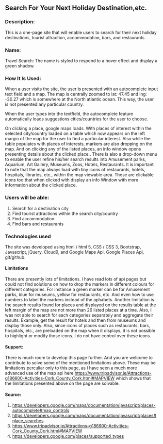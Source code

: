 ## Search For Your Next Holiday Destination,etc.

### Description:
This is a one-page site that will enable users to search for their next holiday destinations, tourist attraction, accommodation, bars, and restaurants.

### Name:
Travel Search:
The name is styled to respond to a hover effect and display a green shadow.

### How It Is Used:
When a user visits the site, the user is presented with an autocomplete input text field and a map. The map is centrally zoomed to lat: 47.45 and  lng: -30.27 which is somewhere at the North atlantic ocean. This way, the user is not presented any particular country.

When the user types into the textfield, the autocomplete feature automatically loads suggestions cities/countries for the user to choose. 

On clicking a place,  google maps loads. With places of interest within the selected city/country loaded on a table which now appears on the left margin of the map for the user to find a particular interest. Also while the table populates with places of interests, markers are also dropping on the map. And on clicking any of the listed places, an info window opens presenting details about the clicked place..
There is also a drop-down menu to enable the user refine his/her search results into Amusement parks, Aquarium, Art Gallery, Museums, Zoos, Hotels, Restaurants.
It is important to note that the map always load with tiny icons of restaurants, hotels, hospitals, libraries, etc., within the map viewable area. These are clickable icons too that when clicked with display an info Window with more information about the clicked place.

### Users will be able:
1. Search for a destination city
2. Find tourist attractions within the search city/country
3. Find accommodation
4. Find bars and restaurants

### Technologies used
The site was developed using html / html 5, CSS / CSS 3, Bootstrap, Javascript, jQuery, Cloud9, and Google Maps Api, Google Places Api, git/github.

#### Limitations
There are presently lots of limitations. I have read lots of api pages but could not find solutions on how to drop the markers in different colours for different categories. For instance a green marker can be for Amusement parks, blue for museums, yellow for restaurants, etc. And even how to use numbers to label the markers instead of the aphabets.
Another limitation is the search results found for places and displayed on the results table at the left margin of the map are not more than 26 listed places at a time.
Also, I was not able to search for each categories separately and aggregate their results. Example, get the result for hotels and then from museums and display those only.
Also, since icons of places such as restaurants, bars, hospitals, etc., are preloaded on the map when it displays, it is not possible to highlight or modify those icons. I do not have control over these icons.

#### Support:
There is much room to develop this page further. And you are welcome to contribute to solve some of the mentioned limitations above. These may be limitations perculiar only to this page, as I have seen a much more advanced use of the map api here https://www.tripadvisor.ie/Attractions-g186600-Activities-Cork_County_Cork.html#MAPVIEW
which shows that the limitations presented above on the page are solvable.

#### Source:
1. https://developers.google.com/maps/documentation/javascript/places-autocomplete#map_controls
2. https://developers.google.com/maps/documentation/javascript/places#place_searches
3. https://www.tripadvisor.ie/Attractions-g186600-Activities-Cork_County_Cork.html#MAPVIEW
4. https://developers.google.com/places/supported_types